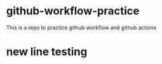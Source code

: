 # github-workflow-practice
This is a repo to practice github workflow and github actions

# new line testing
